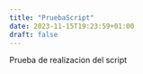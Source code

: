 ```yaml
---
title: "PruebaScript"
date: 2023-11-15T19:23:59+01:00
draft: false
---
```


Prueba de realizacion del script
